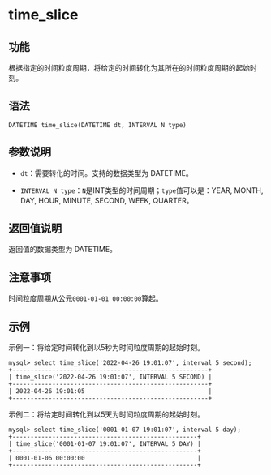 # time_slice

## 功能

根据指定的时间粒度周期，将给定的时间转化为其所在的时间粒度周期的起始时刻。

## 语法

```Plain Text
DATETIME time_slice(DATETIME dt, INTERVAL N type)
```

## 参数说明

- `dt`：需要转化的时间。支持的数据类型为 DATETIME。

- `INTERVAL N type`：`N`是INT类型的时间周期；`type`值可以是：YEAR, MONTH, DAY, HOUR, MINUTE, SECOND, WEEK, QUARTER。

## 返回值说明

返回值的数据类型为 DATETIME。

## 注意事项

时间粒度周期从公元`0001-01-01 00:00:00`算起。

## 示例

示例一：将给定时间转化到以5秒为时间粒度周期的起始时刻。

```Plain Text
mysql> select time_slice('2022-04-26 19:01:07', interval 5 second);
+------------------------------------------------------+
| time_slice('2022-04-26 19:01:07', INTERVAL 5 SECOND) |
+------------------------------------------------------+
| 2022-04-26 19:01:05                                  |
+------------------------------------------------------+
```

示例二：将给定时间转化到以5天为时间粒度周期的起始时刻。

```Plain Text
mysql> select time_slice('0001-01-07 19:01:07', interval 5 day);
+---------------------------------------------------+
| time_slice('0001-01-07 19:01:07', INTERVAL 5 DAY) |
+---------------------------------------------------+
| 0001-01-06 00:00:00                               |
+---------------------------------------------------+
```
